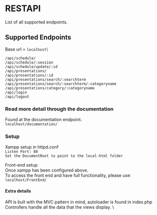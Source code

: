 # RESTAPI
List of all supported endpoints.
## Supported Endpoints

Base url = `localhost`\

 `/api/schedule/`\
 `/api/schedule/:session`\
 `/api/schedule/update/:id`\
 `/api/presentations/`\
 `/api/presentations/:id`\
 `/api/presentations/search/:searchterm`\
 `/api/presentations/search/:searchterm/:categoryname`\
 `/api/presentations/category/:categoryname`\
 `/api/login`\
 `/api/logout`

### Read more detail through the documentation
Found at the documentation endpoint. \
`localhost/documentation/`

### Setup
Xampp setup in httpd.conf \
`Listen Port: 80`\
`Set the DocumentRoot to point to the local-html folder`

Front-end setup \
Once xampp has been configured above. \
To access the front end and have full functionality, please use: \
`localhost/FrontEnd/`

#### Extra details

API is bult with the MVC pattern in mind, autoloader is found in index.php \
Controllers handle all the data that the views display. \
